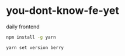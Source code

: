 # you-dont-know-fe-yet

daily frontend

```bash
npm install -g yarn
```

```bash
yarn set version berry
```

